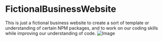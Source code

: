 # FictionalBusinessWebsite
This is just a fictional business website to create a sort of template or understanding of certain NPM packages, and to work on our coding skills while improving our understanding of code.
![Image](https://i.imgur.com/59McbuZ.png)
